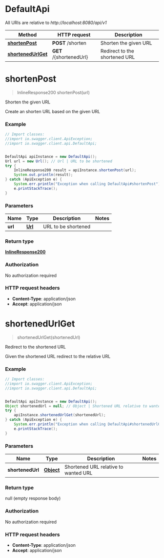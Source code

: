 # DefaultApi

All URIs are relative to *http://localhost:8080/api/v1*

Method | HTTP request | Description
------------- | ------------- | -------------
[**shortenPost**](DefaultApi.md#shortenPost) | **POST** /shorten | Shorten the given URL
[**shortenedUrlGet**](DefaultApi.md#shortenedUrlGet) | **GET** /{shortenedUrl} | Redirect to the shortened URL


<a name="shortenPost"></a>
# **shortenPost**
> InlineResponse200 shortenPost(url)

Shorten the given URL

Create an shorten URL based on the given URL

### Example
```java
// Import classes:
//import io.swagger.client.ApiException;
//import io.swagger.client.api.DefaultApi;


DefaultApi apiInstance = new DefaultApi();
Url url = new Url(); // Url | URL to be shortened
try {
    InlineResponse200 result = apiInstance.shortenPost(url);
    System.out.println(result);
} catch (ApiException e) {
    System.err.println("Exception when calling DefaultApi#shortenPost");
    e.printStackTrace();
}
```

### Parameters

Name | Type | Description  | Notes
------------- | ------------- | ------------- | -------------
 **url** | [**Url**](Url.md)| URL to be shortened |

### Return type

[**InlineResponse200**](InlineResponse200.md)

### Authorization

No authorization required

### HTTP request headers

 - **Content-Type**: application/json
 - **Accept**: application/json

<a name="shortenedUrlGet"></a>
# **shortenedUrlGet**
> shortenedUrlGet(shortenedUrl)

Redirect to the shortened URL

Given the shortened URL redirect to the relative URL

### Example
```java
// Import classes:
//import io.swagger.client.ApiException;
//import io.swagger.client.api.DefaultApi;


DefaultApi apiInstance = new DefaultApi();
Object shortenedUrl = null; // Object | Shortened URL relative to wanted URL
try {
    apiInstance.shortenedUrlGet(shortenedUrl);
} catch (ApiException e) {
    System.err.println("Exception when calling DefaultApi#shortenedUrlGet");
    e.printStackTrace();
}
```

### Parameters

Name | Type | Description  | Notes
------------- | ------------- | ------------- | -------------
 **shortenedUrl** | [**Object**](.md)| Shortened URL relative to wanted URL |

### Return type

null (empty response body)

### Authorization

No authorization required

### HTTP request headers

 - **Content-Type**: application/json
 - **Accept**: application/json

